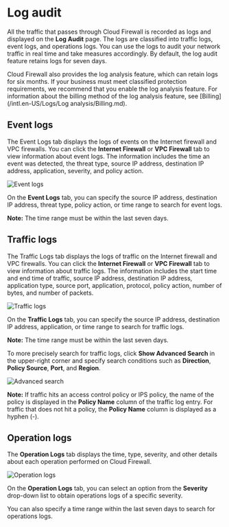 # Log audit

All the traffic that passes through Cloud Firewall is recorded as logs and displayed on the **Log Audit** page. The logs are classified into traffic logs, event logs, and operations logs. You can use the logs to audit your network traffic in real time and take measures accordingly. By default, the log audit feature retains logs for seven days.

Cloud Firewall also provides the log analysis feature, which can retain logs for six months. If your business must meet classified protection requirements, we recommend that you enable the log analysis feature. For information about the billing method of the log analysis feature, see [Billing](/intl.en-US/Logs/Log analysis/Billing.md).

## Event logs

The Event Logs tab displays the logs of events on the Internet firewall and VPC firewalls. You can click the **Internet Firewall** or **VPC Firewall** tab to view information about event logs. The information includes the time an event was detected, the threat type, source IP address, destination IP address, application, severity, and policy action.

![Event logs](https://static-aliyun-doc.oss-cn-hangzhou.aliyuncs.com/assets/img/en-US/3779486851/p77773.png)

On the **Event Logs** tab, you can specify the source IP address, destination IP address, threat type, policy action, or time range to search for event logs.

**Note:** The time range must be within the last seven days.

## Traffic logs

The Traffic Logs tab displays the logs of traffic on the Internet firewall and VPC firewalls. You can click the **Internet Firewall** or **VPC Firewall** tab to view information about traffic logs. The information includes the start time and end time of traffic, source IP address, destination IP address, application type, source port, application, protocol, policy action, number of bytes, and number of packets.

![Traffic logs](https://static-aliyun-doc.oss-cn-hangzhou.aliyuncs.com/assets/img/en-US/3779486851/p77775.png)

On the **Traffic Logs** tab, you can specify the source IP address, destination IP address, application, or time range to search for traffic logs.

**Note:** The time range must be within the last seven days.

To more precisely search for traffic logs, click **Show Advanced Search** in the upper-right corner and specify search conditions such as **Direction**, **Policy Source**, **Port**, and **Region**.

![Advanced search](https://static-aliyun-doc.oss-cn-hangzhou.aliyuncs.com/assets/img/en-US/3779486851/p77779.png)

**Note:** If traffic hits an access control policy or IPS policy, the name of the policy is displayed in the **Policy Name** column of the traffic log entry. For traffic that does not hit a policy, the **Policy Name** column is displayed as a hyphen \(-\).

## Operation logs

The **Operation Logs** tab displays the time, type, severity, and other details about each operation performed on Cloud Firewall.

![Operation logs](https://static-aliyun-doc.oss-cn-hangzhou.aliyuncs.com/assets/img/en-US/3779486851/p77776.png)

On the **Operation Logs** tab, you can select an option from the **Severity** drop-down list to obtain operations logs of a specific severity.

You can also specify a time range within the last seven days to search for operations logs.

